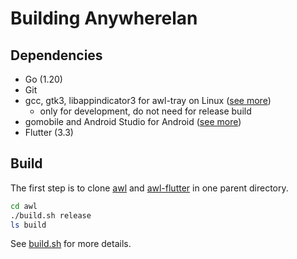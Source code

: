 # Building Anywherelan

## Dependencies

* Go (1.20)
* Git
* gcc, gtk3, libappindicator3 for awl-tray on Linux ([see more](https://github.com/anywherelan/systray#platform-notes))
  - only for development, do not need for release build
* gomobile and Android Studio for Android ([see more](https://pkg.go.dev/golang.org/x/mobile/cmd/gomobile))
* Flutter (3.3)

## Build

The first step is to clone [awl](https://github.com/anywherelan/awl) and [awl-flutter](https://github.com/anywherelan/awl-flutter) in one parent directory.

```bash
cd awl
./build.sh release
ls build
```

See [build.sh](build.sh) for more details.

